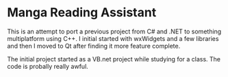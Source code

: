 Manga Reading Assistant
=======================

This is an attempt to port a previous project from C# and .NET to something multiplatform using C++.
I initial started with wxWidgets and a few libraries and then I moved to Qt after finding it more feature complete.

The initial project started as a VB.net project while studying for a class. The code is probally really awful.
